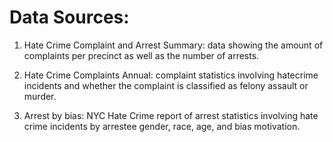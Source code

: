 
# Data Sources: 

1. Hate Crime Complaint and Arrest Summary: data showing the amount of complaints per precinct as well as the number of arrests. 

2. Hate Crime Complaints Annual: complaint statistics involving hatecrime incidents and whether the complaint is classified as felony assault or murder. 

3. Arrest by bias: NYC Hate Crime report of arrest statistics involving hate crime incidents by arrestee gender, race, age, and bias motivation. 
